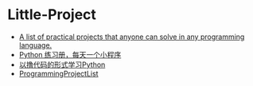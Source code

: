 # Little-Project

- [A list of practical projects that anyone can solve in any programming language.](https://github.com/karan/Projects)
- [Python 练习册，每天一个小程序](https://github.com/Yixiaohan/show-me-the-code)
- [以撸代码的形式学习Python](https://github.com/xianhu/LearnPython)
- [ProgrammingProjectList](https://github.com/jobbole/ProgrammingProjectList)
